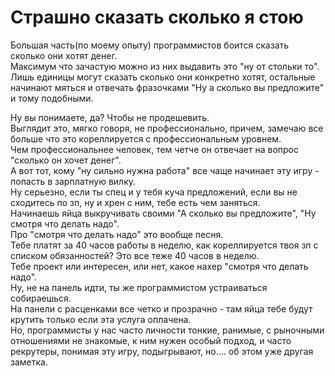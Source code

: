 # Страшно сказать сколько я стою

Большая часть(по моему опыту) программистов боится сказать сколько они хотят денег.  
Максимум что зачастую можно из них выдавить это "ну от стольки то".  
Лишь единицы могут сказать сколько они конкретно хотят, остальные начинают мяться и отвечать фразочками "Ну а сколько вы предложите" и тому подобными.  


Ну вы понимаете, да? Чтобы не продешевить.  
Выглядит это, мягко говоря, не профессионально, причем, замечаю все больше что это кореллируется с профессиональным уровнем.  
Чем профессиональнее человек, тем четче он отвечает на вопрос "сколько он хочет денег".  
А вот тот, кому "ну сильно нужна работа" все чаще начинает эту игру - попасть в зарплатную вилку.  
Ну серьезно, если ты спец и у тебя куча предложений, если вы не сходитесь по зп, ну и хрен с ним, тебе есть чем заняться.  
Начинаешь яйца выкручивать своими "А сколько вы предложите", "Ну смотря что делать надо".  
Про "смотря что делать надо" это вообще песня.  
Тебе платят за 40 часов работы в неделю, как кореллируется твоя зп с списком обязанностей? Это все теже 40 часов в неделю.  
Тебе проект или интересен, или нет, какое нахер "смотря что делать надо".  
Ну, не на панель идти, ты же программистом устраиваться собираешься.  
На панели с расценками все четко и прозрачно - там яйца тебе будут крутить только если эта услуга оплачена.  
Но, программисты у нас часто личности тонкие, ранимые, с рыночными отношениями не знакомые, к ним нужен особый подход, и часто рекрутеры, понимая эту игру, подыгрывают, но.... об этом уже другая заметка.